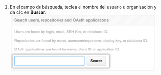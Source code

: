 1. En el campo de búsqueda, teclea el nombre del usuario u organización y da clic en **Buscar**. ![Site admin settings search field](/assets/images/enterprise/site-admin-settings/search-for-things.png)
